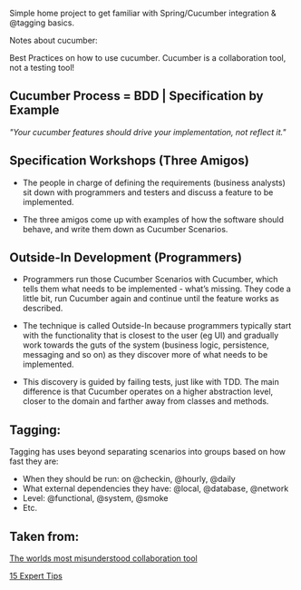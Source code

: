 Simple home project to get familiar with Spring/Cucumber integration & @tagging basics.

Notes about cucumber:

Best Practices on how to use cucumber. Cucumber is a collaboration tool, not a testing tool!

## Cucumber Process = BDD | Specification by Example

*"Your cucumber features should drive your implementation, not reflect it."*

## Specification Workshops (Three Amigos)
* The people in charge of defining the requirements (business analysts) sit down with programmers and testers and discuss a feature to be implemented. 

* The three amigos come up with examples of how the software should behave, and write them down as Cucumber Scenarios.

## Outside-In Development (Programmers)
* Programmers run those Cucumber Scenarios with Cucumber, which tells them what needs to be implemented - what’s missing. They code a little bit, run Cucumber again and continue until the feature works as described.

* The technique is called Outside-In because programmers typically start with the functionality that is closest to the user (eg UI) and gradually work towards the guts of the system (business logic, persistence, messaging and so on) as they discover more of what needs to be implemented.

* This discovery is guided by failing tests, just like with TDD. The main difference is that Cucumber operates on a higher abstraction level, closer to the domain and farther away from classes and methods.

## Tagging:
Tagging has uses beyond separating scenarios into groups based on how fast they are:
* When they should be run: on @checkin, @hourly, @daily
* What external dependencies they have: @local, @database, @network
* Level: @functional, @system, @smoke
* Etc.

## Taken from:

[The worlds most misunderstood collaboration tool](https://cucumber.io/blog/2014/03/03/the-worlds-most-misunderstood-collaboration-tool)

[15 Expert Tips](https://blog.engineyard.com/2009/15-expert-tips-for-using-cucumber)
